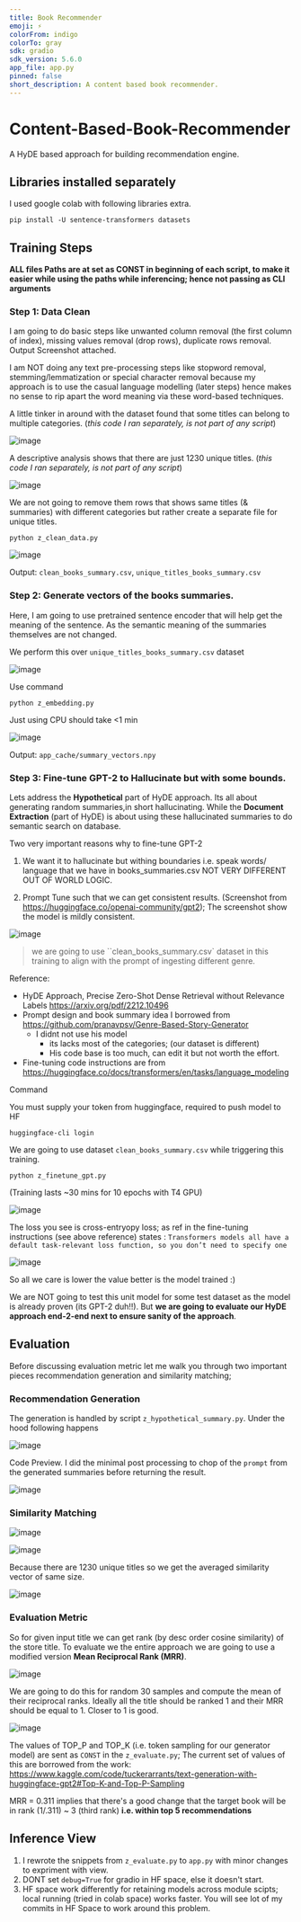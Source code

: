 ```yaml
---
title: Book Recommender
emoji: ⚡
colorFrom: indigo
colorTo: gray
sdk: gradio
sdk_version: 5.6.0
app_file: app.py
pinned: false
short_description: A content based book recommender.
---
```


# Content-Based-Book-Recommender
A HyDE based approach for building recommendation engine.

## Libraries installed separately

I used google colab with following libraries extra. 

```SH
pip install -U sentence-transformers datasets
```

## Training Steps

**ALL files Paths are at set as CONST in beginning of each script, to make it easier while using the paths while inferencing; hence not passing as CLI arguments**

### Step 1: Data Clean

I am going to do basic steps like unwanted column removal (the first column of index), missing values removal (drop rows), duplicate rows removal. Output Screenshot attached.

I am NOT doing any text pre-processing steps like stopword removal, stemming/lemmatization or special character removal because my approach is to use the casual language modelling (later steps) hence makes no sense to rip apart the word meaning via these word-based techniques.

A little tinker in around with the dataset found that some titles can belong to multiple categories. (*this code I ran separately, is not part of any script*)

![image](https://github.com/user-attachments/assets/cdf9141e-21f9-481a-8b09-913a0006db87)

A descriptive analysis shows that there are just 1230 unique titles. (*this code I ran separately, is not part of any script*)

![image](https://github.com/user-attachments/assets/072b4ed7-7a4d-48b2-a93c-7b08fc5bee45)

We are not going to remove them rows that shows same titles (& summaries) with different categories but rather create a separate file for unique titles.

```SH
python z_clean_data.py
```

![image](https://github.com/user-attachments/assets/a466c20b-60ed-47ac-8bfc-e0a38ccdb88d)


Output: `clean_books_summary.csv`, `unique_titles_books_summary.csv`


### Step 2: Generate vectors of the books summaries.

Here, I am going to use pretrained sentence encoder that will help get the meaning of the sentence. As the semantic meaning of the summaries themselves are not changed.

We perform this over `unique_titles_books_summary.csv` dataset

![image](https://github.com/user-attachments/assets/21d2d92b-0ad5-4686-8e38-c47df10893f8)

Use command
```SH
python z_embedding.py
```

Just using CPU should take <1 min

![image](https://github.com/user-attachments/assets/5765d586-cc50-4adf-b714-5e371f757f38)

Output: `app_cache/summary_vectors.npy`

### Step 3: Fine-tune GPT-2 to Hallucinate but with some bounds.

Lets address the **Hypothetical** part of HyDE approach. Its all about generating random summaries,in short hallucinating. While the **Document Extraction** (part of HyDE) is about using these hallucinated summaries to do semantic search on database. 

Two very important reasons why to fine-tune GPT-2 
1. We want it to hallucinate but withing boundaries i.e. speak words/ language that we have in books_summaries.csv NOT VERY DIFFERENT OUT OF WORLD LOGIC.

2. Prompt Tune such that we can get consistent results. (Screenshot from https://huggingface.co/openai-community/gpt2); The screenshot show the model is mildly consistent.

  ![image](https://github.com/user-attachments/assets/1b974da8-799b-48b8-8df7-be17a612f666)
  
  > we are going to use ``clean_books_summary.csv` dataset in this training to align with the prompt of ingesting different genre.
   
Reference: 
- HyDE Approach, Precise Zero-Shot Dense Retrieval without Relevance Labels https://arxiv.org/pdf/2212.10496
- Prompt design and book summary idea I borrowed from https://github.com/pranavpsv/Genre-Based-Story-Generator
  - I didnt not use his model
      - its lacks most of the categories; (our dataset is different)
      - His code base is too much, can edit it but not worth the effort.
- Fine-tuning code instructions are from https://huggingface.co/docs/transformers/en/tasks/language_modeling

Command

You must supply your token from huggingface, required to push model to HF

```SH
huggingface-cli login
```

We are going to use dataset `clean_books_summary.csv` while triggering this training.

```SH
python z_finetune_gpt.py
```
(Training lasts ~30 mins for 10 epochs with T4 GPU)

![image](https://github.com/user-attachments/assets/46253d48-903a-4977-b3f5-39ea1e6a6fd6)


The loss you see is cross-entryopy loss; as ref in the fine-tuning instructions (see above reference) states : `Transformers models all have a default task-relevant loss function, so you don’t need to specify one `

![image](https://github.com/user-attachments/assets/13e9b868-6352-490c-9803-c5e49f8e8ae8)

So all we care is lower the value better is the model trained :) 

We are NOT going to test this unit model for some test dataset as the model is already proven (its GPT-2 duh!!).
But **we are going to evaluate our HyDE approach end-2-end next to ensure sanity of the approach**.

## Evaluation

Before discussing evaluation metric let me walk you through two important pieces recommendation generation and similarity matching;

### Recommendation Generation

The generation is handled by script `z_hypothetical_summary.py`. Under the hood following happens

![image](https://github.com/user-attachments/assets/ee174c38-a1f3-438a-afb8-be2888c590da)

Code Preview. I did the minimal post processing to chop of the `prompt` from the generated summaries before returning the result.

![image](https://github.com/user-attachments/assets/132e84a7-cb4f-49d2-8457-ff473224bad6)

### Similarity Matching 

![image](https://github.com/user-attachments/assets/229ce58b-77cb-40b7-b033-c353ee41b0a6)

![image](https://github.com/user-attachments/assets/58613cd7-0b73-4042-b98d-e6cdf2184c32)

Because there are 1230 unique titles so we get the averaged similarity vector of same size.

![image](https://github.com/user-attachments/assets/cc7b2164-a437-4517-8edb-cc0573c8a5e6)

### Evaluation Metric

So for given input title we can get rank (by desc order cosine similarity) of the store title. To evaluate we the entire approach we are going to use a modified version **Mean Reciprocal Rank (MRR)**.

![image](https://github.com/user-attachments/assets/0cb8fc2a-8834-4cda-95d2-52a02ac9c11d)

We are going to do this for random 30 samples and compute the mean of their reciprocal ranks. Ideally all the title should be ranked 1 and their MRR should be equal to 1. Closer to 1 is good.

![image](https://github.com/user-attachments/assets/d2c77d47-9244-474a-a850-d31fb914c9ca)

The values of TOP_P and TOP_K (i.e. token sampling for our generator model) are sent as `CONST` in the `z_evaluate.py`; The current set of values of this are borrowed from the work: https://www.kaggle.com/code/tuckerarrants/text-generation-with-huggingface-gpt2#Top-K-and-Top-P-Sampling

MRR = 0.311 implies that there's a good change that the target book will be in rank (1/.311) ~ 3 (third rank) **i.e. within top 5 recommendations**

## Inference View

1. I rewrote the snippets from `z_evaluate.py` to `app.py` with minor changes to expriment with view. 
2. DONT set `debug=True` for gradio in HF space, else it doesn't start.
3. HF space work differently for retaining models across module scipts; local running (tried in colab space) works  faster. You will see lot of my commits in HF Space to work around this problem.





